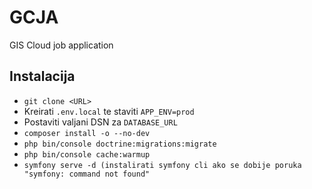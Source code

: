 # GCJA
GIS Cloud job application

## Instalacija

* `git clone <URL>`
* Kreirati `.env.local` te staviti `APP_ENV=prod`
* Postaviti valjani DSN za `DATABASE_URL`
* `composer install -o --no-dev`
* `php bin/console doctrine:migrations:migrate`
* `php bin/console cache:warmup`
* `symfony serve -d (instalirati symfony cli ako se dobije poruka "symfony: command not found"`
